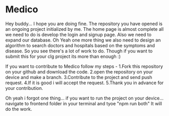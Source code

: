 # Medico
Hey buddy... I hope you are doing fine.
The repository you have opened is an ongoing project initialized by me.
The home page is almost complete all we need to do is develop the login and signup page.
Also we need to expand our database.
Oh Yeah one more thing we also need to design an algorithm to search doctors and hospitals based on the symptoms and disease.
So you see there's a lot of work to do. Though if you want to submit this for your clg project its more than enough :)

If you want to contribute to Medico follow my steps -
  1.Fork this repository on your github and download the code.
  2.open the repository on your device and make a branch.
  3.Contribute to the project and send push request.
  4.If it is good i will accept the request.
  5.Thank you in advance for your contribution.

Oh yeah i forgot one thing... if you want to run the project on your device... navigate to frontend folder in your terminal and tyoe "npm run both"
It will do the work.
